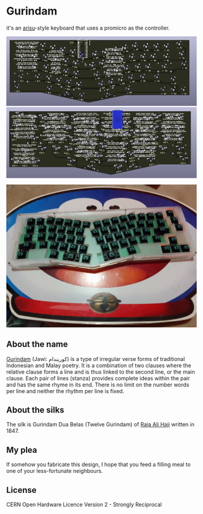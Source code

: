 # Gurindam

it's an [arisu](https://github.com/FateNozomi/arisu-pcb)-style keyboard that uses
a promicro as the controller.

![gurindam-front](imgs/gurindam-front.png)
![gurindam-back](imgs/gurindam-back.png)

![gurindam finished](imgs/gurindam-finished.jpg)

## About the name
[Gurindam](https://en.wikipedia.org/wiki/Gurindam) (Jawi: ڬوريندام) is a type of
irregular verse forms of traditional Indonesian and Malay poetry.
It is a combination of two clauses where the relative clause forms a line and is
thus linked to the second line, or the main clause.
Each pair of lines (stanza) provides complete ideas within the pair and has the
same rhyme in its end.
There is no limit on the number words per line and neither the rhythm per line is fixed.

## About the silks

The silk is Gurindam Dua Belas (Twelve Gurindam) of [Raja Ali Haji](https://en.wikipedia.org/wiki/Raja_Ali_Haji) written in 1847.

## My plea
If somehow you fabricate this design, I hope that you feed a filling meal to one
of your less-fortunate neighbours.

## License
CERN Open Hardware Licence Version 2 - Strongly Reciprocal
